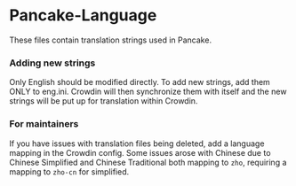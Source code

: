 # Pancake-Language

These files contain translation strings used in Pancake.

### Adding new strings
Only English should be modified directly. To add new strings, add them ONLY to eng.ini. Crowdin will then synchronize them with itself and the new strings will be put up for translation within Crowdin.

### For maintainers
If you have issues with translation files being deleted, add a language mapping in the Crowdin config. Some issues arose with Chinese due to Chinese Simplified and Chinese Traditional both mapping to `zho`, requiring a mapping to `zho-cn` for simplified.